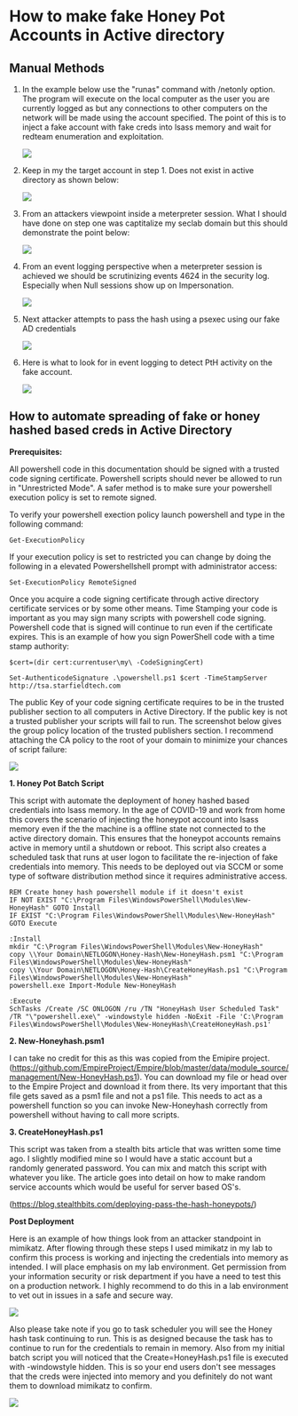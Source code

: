 # How to make fake Honey Pot Accounts in Active directory

## Manual Methods

1. In the example below use the "runas" command with /netonly option. The program will execute on the local computer as the user you are currently logged as but any connections to other computers on the network will be made using the account specified. The point of this is to inject a fake account with fake creds into lsass memory and wait for redteam enumeration and exploitation.

     ![](https://github.com/rootsecdev/Microsoft-Blue-Forest/blob/master/Honeypots/Screenshots/HoneyTokens1.JPG)

2. Keep in my the target account in step 1. Does not exist in active directory as shown below:

    ![](https://github.com/rootsecdev/Microsoft-Blue-Forest/blob/master/Honeypots/Screenshots/HoneyTokens2.JPG)
    
3. From an attackers viewpoint inside a meterpreter session. What I should have done on step one was captitalize my seclab domain but this should demonstrate the point below:

   ![](https://github.com/rootsecdev/Microsoft-Blue-Forest/blob/master/Honeypots/Screenshots/HoneyTokens3.JPG)
   
4. From an event logging perspective when a meterpreter session is achieved we should be scrutinizing events 4624 in the security log. Especially when Null sessions show up on Impersonation. 
 
   ![](https://github.com/rootsecdev/Microsoft-Blue-Forest/blob/master/Honeypots/Screenshots/HoneyTokens4.JPG)
  
5. Next attacker attempts to pass the hash using a psexec using our fake AD credentials

   ![](https://github.com/rootsecdev/Microsoft-Blue-Forest/blob/master/Honeypots/Screenshots/HoneyTokens5.JPG)
  
6. Here is what to look for in event logging to detect PtH activity on the fake account.

   ![](https://github.com/rootsecdev/Microsoft-Blue-Forest/blob/master/Honeypots/Screenshots/HoneyTokens6.JPG)
   
## How to automate spreading of fake or honey hashed based creds in Active Directory

**Prerequisites:**

All powershell code in this documentation should be signed with a trusted code signing certificate. Powershell scripts should never be allowed to run in "Unrestricted Mode". A safer method is to make sure your powershell execution policy is set to remote signed. 

To verify your powershell exection policy launch powershell and type in the following command:

```
Get-ExecutionPolicy
```

If your execution policy is set to restricted you can change by doing the following in a elevated Powershellshell prompt with administrator access:

```
Set-ExecutionPolicy RemoteSigned
```

Once you acquire a code signing certificate through active directory certificate services or by some other means. Time Stamping your code is important as you may sign many scripts with powershell code signing. Powershell code that is signed will continue to run even if the certificate expires. This is an example of how you sign PowerShell code with a time stamp authority:

```
$cert=(dir cert:currentuser\my\ -CodeSigningCert)

Set-AuthenticodeSignature .\powershell.ps1 $cert -TimeStampServer http://tsa.starfieldtech.com
```

The public Key of your code signing certificate requires to be in the trusted publisher section to all computers in Active Directory. If the public key is not a trusted publisher your scripts will fail to run. The screenshot below gives the group policy location of the trusted publishers section. I recommend attaching the CA policy to the root of your domain to minimize your chances of script failure:

![](https://github.com/rootsecdev/Microsoft-Blue-Forest/blob/master/Honeypots/Screenshots/CertificateAuthority.PNG)


**1. Honey Pot Batch Script**

This script with automate the deployment of honey hashed based credentials into lsass memory. In the age of COVID-19 and work from home this covers the scenario of injecting the honeypot account into lsass memory even if the the machine is a offline state not connected to the active directory domain. This ensures that the honeypot accounts remains active in memory until a shutdown or reboot. This script also creates a scheduled task that runs at user logon to facilitate the re-injection of fake credentials into memory. This needs to be deployed out via SCCM or some type of software distribution method since it requires administrative access.

```
REM Create honey hash powershell module if it doesn't exist
IF NOT EXIST "C:\Program Files\WindowsPowerShell\Modules\New-HoneyHash" GOTO Install
IF EXIST "C:\Program Files\WindowsPowerShell\Modules\New-HoneyHash" GOTO Execute

:Install
mkdir "C:\Program Files\WindowsPowerShell\Modules\New-HoneyHash"
copy \\Your Domain\NETLOGON\Honey-Hash\New-HoneyHash.psm1 "C:\Program Files\WindowsPowerShell\Modules\New-HoneyHash"
copy \\Your Domain\NETLOGON\Honey-Hash\CreateHoneyHash.ps1 "C:\Program Files\WindowsPowerShell\Modules\New-HoneyHash"
powershell.exe Import-Module New-HoneyHash

:Execute
SchTasks /Create /SC ONLOGON /ru /TN "HoneyHash User Scheduled Task" /TR "\"powershell.exe\" -windowstyle hidden -NoExit -File 'C:\Program Files\WindowsPowerShell\Modules\New-HoneyHash\CreateHoneyHash.ps1'
```

**2. New-Honeyhash.psm1**

I can take no credit for this as this was copied from the Emipire project. (https://github.com/EmpireProject/Empire/blob/master/data/module_source/management/New-HoneyHash.ps1). You can download my file or head over to the Empire Project and download it from there. Its very important that this file gets saved as a psm1 file and not a ps1 file. This needs to act as a powershell function so you can invoke New-Honeyhash correctly from powershell without having to call more scripts. 

**3. CreateHoneyHash.ps1**

This script was taken from a stealth bits article that was written some time ago. I slightly modified mine so I would have a static account but a randomly generated password. You can mix and match this script with whatever you like. The article goes into detail on how to make random service accounts which would be useful for server based OS's. 

(https://blog.stealthbits.com/deploying-pass-the-hash-honeypots/)

**Post Deployment**

Here is an example of how things look from an attacker standpoint in mimikatz. After flowing through these steps I used mimikatz in my lab to confirm this process is working and injecting the credentials into memory as intended. I will place emphasis on my lab environment. Get permission from your information security or risk department if you have a need to test this on a production network. I highly recommend to do this in a lab environment to vet out in issues in a safe and secure way. 

![](https://github.com/rootsecdev/Microsoft-Blue-Forest/blob/master/Honeypots/Screenshots/Mimikatz.PNG)

Also please take note if you go to task scheduler you will see the Honey hash task continuing to run. This is as designed because the task has to continue to run for the credentials to remain in memory. Also from my initial batch script you will noticed that the Create=HoneyHash.ps1 file is executed with -windowstyle hidden. This is so your end users don't see messages that the creds were injected into memory and you definitely do not want them to download mimikatz to confirm. 

![](https://github.com/rootsecdev/Microsoft-Blue-Forest/blob/master/Honeypots/Screenshots/Task1.PNG)
